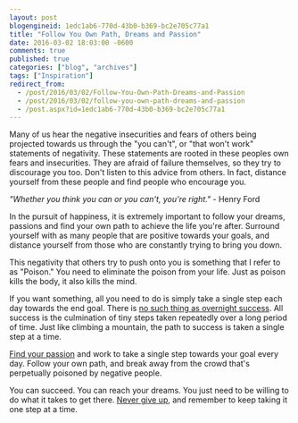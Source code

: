 ```yaml
---
layout: post
blogengineid: 1edc1ab6-770d-43b0-b369-bc2e705c77a1
title: "Follow You Own Path, Dreams and Passion"
date: 2016-03-02 18:03:00 -0600
comments: true
published: true
categories: ["blog", "archives"]
tags: ["Inspiration"]
redirect_from: 
  - /post/2016/03/02/Follow-You-Own-Path-Dreams-and-Passion
  - /post/2016/03/02/follow-you-own-path-dreams-and-passion
  - /post.aspx?id=1edc1ab6-770d-43b0-b369-bc2e705c77a1
---
```

<!-- more -->
<p>Many of us hear the negative insecurities and fears of others being projected towards us through the "you can't", or "that won't work" statements of negativity. These statements are rooted in these peoples own fears and insecurities. They are afraid of failure themselves, so they try to discourage you too. Don't listen to this advice from others. In fact, distance yourself from these people and find people who encourage you.</p>
<p><em>"Whether you think you can or you can't, you're right."</em> - Henry Ford</p>
<p>In the pursuit of happiness, it is extremely important to follow your dreams, passions and find your own path to achieve the life you're after. Surround yourself with as many people that are positive towards your goals, and distance yourself from those who are constantly trying to bring you down.</p>
<p>This negativity that others try to push onto you is something that I refer to as "Poison." You need to eliminate the poison from your life. Just as poison kills the body, it also kills the mind.</p>
<p>If you want something, all you need to do is simply take a single step each day towards the end goal. There is <a href="/post/2013/09/08/Overnight-Success-is-Hardly-Overnight">no such thing as overnight success</a>. All success is the culmination of tiny steps taken repeatedly over a long period of time. Just like climbing a mountain, the path to success is taken a single step at a time.</p>
<p><a href="/post/2016/02/14/Find-Your-Passion">Find your passion</a> and work to take a single step towards your goal every day. Follow your own path, and break away from the crowd that's perpetually poisoned by negative people.</p>
<p>You can succeed. You can reach your dreams. You just need to be willing to do what it takes to get there. <a href="/post/2016/03/01/Never-Give-Up">Never give up</a>, and remember to keep taking it one step at a time.</p>
